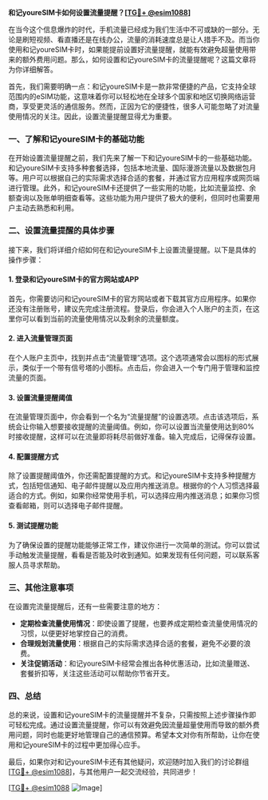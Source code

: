 **和记youreSIM卡如何设置流量提醒？[[TG💪+ @esim1088](https://t.me/s/esim1088)]**

在当今这个信息爆炸的时代，手机流量已经成为我们生活中不可或缺的一部分。无论是刷短视频、看直播还是在线办公，流量的消耗速度总是让人措手不及。而当你使用和记youreSIM卡时，如果能提前设置好流量提醒，就能有效避免超量使用带来的额外费用问题。那么，如何设置和记youreSIM卡的流量提醒呢？这篇文章将为你详细解答。

首先，我们需要明确一点：和记youreSIM卡是一款非常便捷的产品，它支持全球范围内的eSIM功能，这意味着你可以轻松地在全球多个国家和地区切换网络运营商，享受更灵活的通信服务。然而，正因为它的便捷性，很多人可能忽略了对流量使用情况的关注。因此，设置流量提醒显得尤为重要。

### **一、了解和记youreSIM卡的基础功能**

在开始设置流量提醒之前，我们先来了解一下和记youreSIM卡的一些基础功能。和记youreSIM卡支持多种套餐选择，包括本地流量、国际漫游流量以及数据包月等。用户可以根据自己的实际需求选择合适的套餐，并通过官方应用程序或网页端进行管理。此外，和记youreSIM卡还提供了一些实用的功能，比如流量监控、余额查询以及账单明细查看等。这些功能为用户提供了极大的便利，但同时也需要用户主动去熟悉和利用。

### **二、设置流量提醒的具体步骤**

接下来，我们将详细介绍如何在和记youreSIM卡上设置流量提醒。以下是具体的操作步骤：

#### **1. 登录和记youreSIM卡的官方网站或APP**

首先，你需要访问和记youreSIM卡的官方网站或者下载其官方应用程序。如果你还没有注册账号，建议先完成注册流程。登录后，你会进入个人账户的主页，在这里你可以看到当前的流量使用情况以及剩余的流量额度。

#### **2. 进入流量管理页面**

在个人账户主页中，找到并点击“流量管理”选项。这个选项通常会以图标的形式展示，类似于一个带有信号塔的小图标。点击后，你会进入一个专门用于管理和监控流量的页面。

#### **3. 设置流量提醒阈值**

在流量管理页面中，你会看到一个名为“流量提醒”的设置选项。点击该选项后，系统会让你输入想要接收提醒的流量阈值。例如，你可以设置当流量使用达到80%时接收提醒，这样可以在流量即将耗尽前做好准备。输入完成后，记得保存设置。

#### **4. 配置提醒方式**

除了设置提醒阈值外，你还需配置提醒的方式。和记youreSIM卡支持多种提醒方式，包括短信通知、电子邮件提醒以及应用内推送消息。根据你的个人习惯选择最适合的方式。例如，如果你经常使用手机，可以选择应用内推送消息；如果你习惯查看邮箱，则可以选择电子邮件提醒。

#### **5. 测试提醒功能**

为了确保设置的提醒功能能够正常工作，建议你进行一次简单的测试。你可以尝试手动触发流量提醒，看看是否能及时收到通知。如果发现有任何问题，可以联系客服人员寻求帮助。

### **三、其他注意事项**

在设置完流量提醒后，还有一些需要注意的地方：

- **定期检查流量使用情况**：即使设置了提醒，也要养成定期检查流量使用情况的习惯，以便更好地掌控自己的消费。
- **合理规划流量使用**：根据自己的实际需求选择合适的套餐，避免不必要的浪费。
- **关注促销活动**：和记youreSIM卡经常会推出各种优惠活动，比如流量赠送、套餐折扣等，关注这些活动可以帮助你节省开支。

### **四、总结**

总的来说，设置和记youreSIM卡的流量提醒并不复杂，只需按照上述步骤操作即可轻松完成。通过设置流量提醒，你可以有效避免因流量超量使用而导致的额外费用问题，同时也能更好地管理自己的通信预算。希望本文对你有所帮助，让你在使用和记youreSIM卡的过程中更加得心应手。

最后，如果你对和记youreSIM卡还有其他疑问，欢迎随时加入我们的讨论群组[[TG💪+ @esim1088](https://t.me/s/esim1088)]，与其他用户一起交流经验，共同进步！

[[TG💪+ @esim1088](https://t.me/s/esim1088) ![Image](https://i.postimg.cc/4NQfJmqS/Snipaste-2025-05-13-00-14-12.png)]